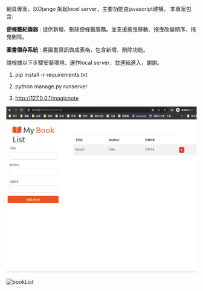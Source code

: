 網頁專案，以Django 架起locel server，主要功能由javascript建構。 本專案包含:

**便條籤紀錄器** : 提供新增、刪除便條籤服務。並支援拖曳移動、拖曳改變順序、拖曳刪除。

**圖書儲存系統** : 將圖書資訊做成表格，包含新增、刪除功能。

請根據以下步驟安裝環境、運作local server，並連結進入，謝謝。


1. pip install -r requirements.txt

2. python manage.py runserver

3. http://127.0.0.1/magicnote

![bookList](https://github.com/aaa123848/Web_project/blob/master/bls_1.PNG)

![bookList](www.3939numberone.imgur.com/all/?third_party=1)

